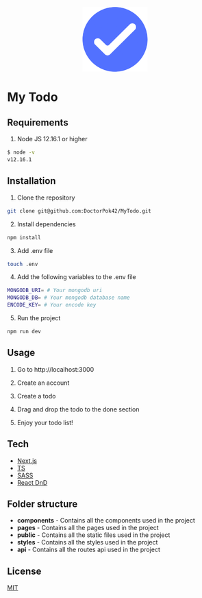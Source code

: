 <div align="center">
    <img src="public/favicon.ico" width="30%">
</div>

# My Todo

## Requirements

1. Node JS 12.16.1 or higher

```bash
$ node -v
v12.16.1
 ```

## Installation

1. Clone the repository

```bash
git clone git@github.com:DoctorPok42/MyTodo.git
```

2. Install dependencies

```bash
npm install
```

3. Add .env file

```bash
touch .env
```

4. Add the following variables to the .env file

```bash
MONGODB_URI= # Your mongodb uri
MONGODB_DB= # Your mongodb database name
ENCODE_KEY= # Your encode key
```

5. Run the project

```bash
npm run dev
```

## Usage

1. Go to http://localhost:3000

2. Create an account

3. Create a todo

4. Drag and drop the todo to the done section

5. Enjoy your todo list!

## Tech

- [Next.js](https://nextjs.org/)
- [TS](https://www.typescriptlang.org/)
- [SASS](https://sass-lang.com/)
- [React DnD](https://react-dnd.github.io/react-dnd/about)

## Folder structure

- **components** - Contains all the components used in the project
- **pages** - Contains all the pages used in the project
- **public** - Contains all the static files used in the project
- **styles** - Contains all the styles used in the project
- **api** - Contains all the routes api used in the project

## License

[MIT](https://github.com/DoctorPok42/cloud/blob/develop/LICENSE)
